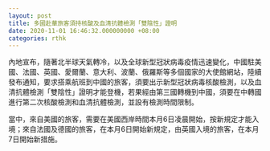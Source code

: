 ```yaml
---
layout: post
title: 多國赴華旅客須持核酸及血清抗體檢測「雙陰性」證明
date: 2020-11-01 16:46:32.000000000 +08:00
categories: rthk
---
```


內地宣布，隨著北半球天氣轉冷，以及全球新型冠狀病毒疫情迅速變化，中國駐美國、法國、英國、愛爾蘭、意大利、波蘭、俄羅斯等多個國家的大使館網站，陸續發布通知，要求搭乘航班到中國的旅客，須要出示新型冠狀病毒核酸檢測，以及血清抗體檢測「雙陰性」證明才能登機，若果經由第三國轉機到中國，須要在中轉國進行第二次核酸檢測和血清抗體檢測，並設有檢測時間限制。

當中，來自美國的旅客，需要在美國西岸時間本月6日凌晨開始，按新規定才能入境；來自法國及德國的旅客，在本月6日開始新規定，由英國入境的旅客，在本月7日開始新措施。

